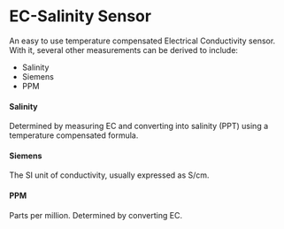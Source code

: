 # EC-Salinity Sensor

An easy to use temperature compensated Electrical Conductivity sensor. With it, several other measurements can be derived to include:

  - Salinity
  - Siemens
  - PPM

#### Salinity
Determined by measuring EC and converting into salinity (PPT) using a temperature compensated formula.

#### Siemens
The SI unit of conductivity, usually expressed as S/cm.

#### PPM
Parts per million. Determined by converting EC. 
